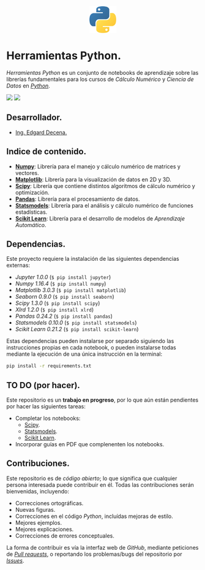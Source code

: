 <div align = "center">
    <img src = "imagenes/python_logo.jpeg" width = "70" height = "70" />
</div>

# Herramientas Python.

*Herramientas Python* es un conjunto de notebooks de aprendizaje sobre las librerías fundamentales para los cursos de *Cálculo Numérico* y *Ciencia de Datos* en [*Python*](https://www.python.org).

<img src="https://img.shields.io/badge/License-MIT-green" /> <img src="https://img.shields.io/badge/Python-3.5-blue" />

## Desarrollador.

* [Ing. Edgard Decena.](mailto:edecena@gmail.com)

## Indice de contenido.

* [**Numpy**](01_numpy.ipynb): Librería para el manejo y cálculo numérico de matrices y vectores.
* [**Matplotlib**](02_matplotlib.ipynb): Librería para la visualización de datos en 2D y 3D.
* [**Scipy**](03_scipy.ipynb): Librería que contiene distintos algoritmos de cálculo numérico y optimización.
* [**Pandas**](04_pandas.ipynb): Librería para el procesamiento de datos.
* [**Statsmodels**](05_statsmodels.ipynb): Librería para el análisis y cálculo numérico de funciones estadísticas.
* [**Scikit Learn**](06_scikit_learn.ipynb): Librería para el desarrollo de modelos de *Aprendizaje Automático*.

## Dependencias.

Este proyecto requiere la instalación de las siguientes dependencias externas:

* *Jupyter 1.0.0* (`$ pip install jupyter`)
* *Numpy 1.16.4* (`$ pip install numpy`)
* *Matplotlib 3.0.3* (`$ pip install matplotlib`)
* *Seaborn 0.9.0* (`$ pip install seaborn`)
* *Scipy 1.3.0* (`$ pip install scipy`)
* *Xlrd 1.2.0* (`$ pip install xlrd`)
* *Pandas 0.24.2* (`$ pip install pandas`)
* *Statsmodels 0.10.0* (`$ pip install statsmodels`)
* *Scikit Learn 0.21.2* (`$ pip install scikit-learn`)

Estas dependencias pueden instalarse por separado siguiendo las instrucciones propias en cada notebook, o pueden instalarse todas mediante la ejecución de una única instrucción en la terminal:
```bash
pip install -r requirements.txt
```

## TO DO (por hacer).

Este repositorio es un **trabajo en progreso**, por lo que aún están pendientes por hacer las siguientes tareas:

* Completar los notebooks:
    - [Scipy](03_scipy.ipynb).
    - [Statsmodels](05_statsmodels.ipynb).
    - [Scikit Learn](06_scikit_learn.ipynb).
* Incorporar guías en PDF que complenenten los notebooks.

## Contribuciones.

Este repositorio es de *código abierto*; lo que significa que cualquier persona interesada puede contribuir en él. Todas las contribuciones serán bienvenidas, incluyendo:

* Correcciones ortográficas.
* Nuevas figuras.
* Correcciones en el código *Python*, incluídas mejoras de estilo.
* Mejores ejemplos.
* Mejores explicaciones. 
* Correcciones de errores conceptuales.

La forma de contribuir es vía la interfaz web de *GitHub*, mediante peticiones de [*Pull requests*](https://github.com/ejdecena/herramientas_python/pulls), o reportando los problemas/bugs del repositorio por [*Issues*](https://github.com/ejdecena/herramientas_python/issues).
